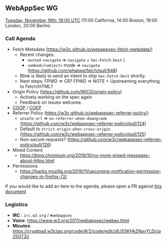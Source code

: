 ## WebAppSec WG

[Tuesday, November 19th: 18:00 UTC](https://www.timeanddate.com/worldclock/fixedtime.html?iso=20190716T1800) (11:00 California, 14:00 Boston, 19:00 London, 20:00 Berlin).

### Call Agenda

*   Fetch Metadata (<https://w3c.github.io/webappsec-fetch-metadata/>)
    *   Recent changes:
        *    `nested-navigate` => `navigate` + `Sec-Fetch-Dest` (
        *    `<embed>`/`<object>` mode => `navigate` (<https://github.com/whatwg/fetch/pull/948>)
    *   Blink is likely to send an intent to ship `Sec-Fetch-Dest` shortly.
    *   Next steps: FPWD => CR? FPWD => NOTE + Upstreaming everything to Fetch/HTML?
*   Origin Policy (<https://github.com/WICG/origin-policy>)
    *   Actively working on the spec again
    *   Feedback on issues welcome.
*   [COOP](https://gist.github.com/annevk/6f2dd8c79c77123f39797f6bdac43f3e) / [COEP](https://mikewest.github.io/corpp/)
*   Referrer Policy (<https://w3c.github.io/webappsec-referrer-policy/>)
    *   `unsafe-url` => `no-referrer-when-downgrade` (<https://github.com/w3c/webappsec-referrer-policy/pull/124>)
    *   Default to `strict-origin-when-cross-origin` (<https://github.com/w3c/webappsec-referrer-policy/pull/125>)
    *   Non-secure requests? (<https://github.com/w3c/webappsec-referrer-policy/pull/126>)
*   Mixed Content
    *   <https://blog.chromium.org/2019/10/no-more-mixed-messages-about-https.html>
*   Permissions
    *   <https://hacks.mozilla.org/2019/11/upcoming-notification-permission-changes-in-firefox-72/>

If you would like to add an item to the agenda, please open a PR against [this document](https://github.com/w3c/webappsec/blob/master/meetings/2019/2019-11-19-agenda.md)

### Logistics

*   **IRC** : `irc.w3.org` / `#webappsec`
*   **Voice**: <https://www.w3.org/2011/webappsec/webex.html>
*   **Minutes**: <https://cryptpad.w3ctag.org/code/#/2/code/edit/z6J53KHkZNayYLDcjp25GT2i/>
